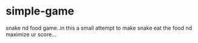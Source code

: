# simple-game
snake nd food game..in this a small attempt to make snake eat the food nd maximize ur score...
